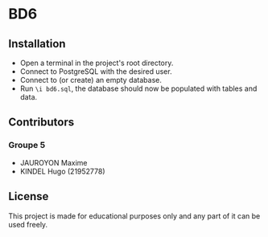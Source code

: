# BD6

## Installation

- Open a terminal in the project's root directory.
- Connect to PostgreSQL with the desired user.
- Connect to (or create) an empty database.
- Run `\i bd6.sql`, the database should now be populated with tables and data.

## Contributors

### Groupe 5

- JAUROYON Maxime
- KINDEL Hugo (21952778)

## License

This project is made for educational purposes only and any part of it can be used freely.
